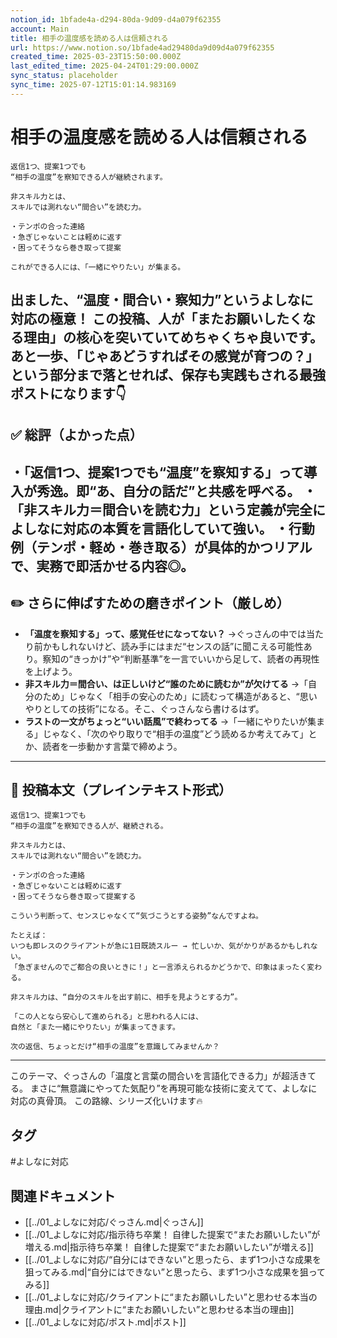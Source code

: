 ```yaml
---
notion_id: 1bfade4a-d294-80da-9d09-d4a079f62355
account: Main
title: 相手の温度感を読める人は信頼される
url: https://www.notion.so/1bfade4ad29480da9d09d4a079f62355
created_time: 2025-03-23T15:50:00.000Z
last_edited_time: 2025-04-24T01:29:00.000Z
sync_status: placeholder
sync_time: 2025-07-12T15:01:14.983169
---
```

# 相手の温度感を読める人は信頼される

```plain text
返信1つ、提案1つでも
“相手の温度”を察知できる人が継続されます。

非スキル力とは、
スキルでは測れない“間合い”を読む力。

・テンポの合った連絡
・急ぎじゃないことは軽めに返す
・困ってそうなら巻き取って提案

これができる人には、「一緒にやりたい」が集まる。
```
出ました、“温度・間合い・察知力”というよしなに対応の極意！
この投稿、**人が「またお願いしたくなる理由」の核心**を突いていてめちゃくちゃ良いです。
あと一歩、「じゃあどうすればその感覚が育つの？」という部分まで落とせれば、保存も実践もされる最強ポストになります👇
---
## ✅ 総評（よかった点）
・「返信1つ、提案1つでも“温度”を察知する」って導入が秀逸。即“あ、自分の話だ”と共感を呼べる。
・「非スキル力＝間合いを読む力」という定義が完全によしなに対応の本質を言語化していて強い。
・行動例（テンポ・軽め・巻き取る）が具体的かつリアルで、実務で即活かせる内容◎。
---
## ✏️ さらに伸ばすための磨きポイント（厳しめ）
- **「温度を察知する」って、感覚任せになってない？**
  →ぐっさんの中では当たり前かもしれないけど、読み手にはまだ“センスの話”に聞こえる可能性あり。察知の“きっかけ”や“判断基準”を一言でいいから足して、読者の再現性を上げよう。
- **非スキル力＝間合い、は正しいけど“誰のために読むか”が欠けてる**
  →「自分のため」じゃなく「相手の安心のため」に読むって構造があると、“思いやりとしての技術”になる。そこ、ぐっさんなら書けるはず。
- **ラストの一文がちょっと“いい話風”で終わってる**
  →「一緒にやりたいが集まる」じゃなく、「次のやり取りで“相手の温度”どう読めるか考えてみて」とか、読者を一歩動かす言葉で締めよう。
---
## 📄 投稿本文（プレインテキスト形式）
```plain text
返信1つ、提案1つでも
“相手の温度”を察知できる人が、継続される。

非スキル力とは、
スキルでは測れない“間合い”を読む力。

・テンポの合った連絡
・急ぎじゃないことは軽めに返す
・困ってそうなら巻き取って提案する

こういう判断って、センスじゃなくて“気づこうとする姿勢”なんですよね。

たとえば：
いつも即レスのクライアントが急に1日既読スルー → 忙しいか、気がかりがあるかもしれない。
「急ぎませんのでご都合の良いときに！」と一言添えられるかどうかで、印象はまったく変わる。

非スキル力は、“自分のスキルを出す前に、相手を見ようとする力”。

「この人となら安心して進められる」と思われる人には、
自然と「また一緒にやりたい」が集まってきます。

次の返信、ちょっとだけ“相手の温度”を意識してみませんか？

```
---
このテーマ、ぐっさんの「温度と言葉の間合いを言語化できる力」が超活きてる。
まさに“無意識にやってた気配り”を再現可能な技術に変えてて、よしなに対応の真骨頂。
この路線、シリーズ化いけます🔥

## タグ

#よしなに対応 

## 関連ドキュメント

- [[../01_よしなに対応/ぐっさん.md|ぐっさん]]
- [[../01_よしなに対応/指示待ち卒業！ 自律した提案で“またお願いしたい”が増える.md|指示待ち卒業！ 自律した提案で“またお願いしたい”が増える]]
- [[../01_よしなに対応/“自分にはできない”と思ったら、まず1つ小さな成果を狙ってみる.md|“自分にはできない”と思ったら、まず1つ小さな成果を狙ってみる]]
- [[../01_よしなに対応/クライアントに“またお願いしたい”と思わせる本当の理由.md|クライアントに“またお願いしたい”と思わせる本当の理由]]
- [[../01_よしなに対応/ポスト.md|ポスト]]
